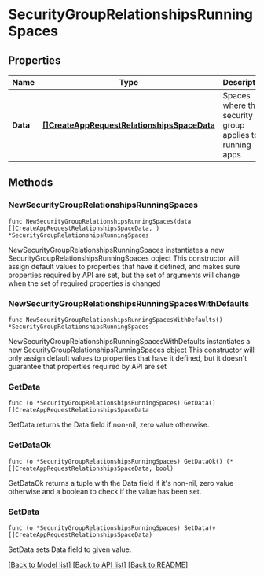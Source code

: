 # SecurityGroupRelationshipsRunningSpaces

## Properties

Name | Type | Description | Notes
------------ | ------------- | ------------- | -------------
**Data** | [**[]CreateAppRequestRelationshipsSpaceData**](CreateAppRequestRelationshipsSpaceData.md) | Spaces where this security group applies to running apps | 

## Methods

### NewSecurityGroupRelationshipsRunningSpaces

`func NewSecurityGroupRelationshipsRunningSpaces(data []CreateAppRequestRelationshipsSpaceData, ) *SecurityGroupRelationshipsRunningSpaces`

NewSecurityGroupRelationshipsRunningSpaces instantiates a new SecurityGroupRelationshipsRunningSpaces object
This constructor will assign default values to properties that have it defined,
and makes sure properties required by API are set, but the set of arguments
will change when the set of required properties is changed

### NewSecurityGroupRelationshipsRunningSpacesWithDefaults

`func NewSecurityGroupRelationshipsRunningSpacesWithDefaults() *SecurityGroupRelationshipsRunningSpaces`

NewSecurityGroupRelationshipsRunningSpacesWithDefaults instantiates a new SecurityGroupRelationshipsRunningSpaces object
This constructor will only assign default values to properties that have it defined,
but it doesn't guarantee that properties required by API are set

### GetData

`func (o *SecurityGroupRelationshipsRunningSpaces) GetData() []CreateAppRequestRelationshipsSpaceData`

GetData returns the Data field if non-nil, zero value otherwise.

### GetDataOk

`func (o *SecurityGroupRelationshipsRunningSpaces) GetDataOk() (*[]CreateAppRequestRelationshipsSpaceData, bool)`

GetDataOk returns a tuple with the Data field if it's non-nil, zero value otherwise
and a boolean to check if the value has been set.

### SetData

`func (o *SecurityGroupRelationshipsRunningSpaces) SetData(v []CreateAppRequestRelationshipsSpaceData)`

SetData sets Data field to given value.



[[Back to Model list]](../README.md#documentation-for-models) [[Back to API list]](../README.md#documentation-for-api-endpoints) [[Back to README]](../README.md)


